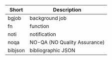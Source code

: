 | Short | Description    |
| ----- |----------------|
| bgjob | background job |
| fn   | function  |
| noti | notification   |
| noqa | NO-QA (NO Quality Assurance) |
| bibjson | bibliographic JSON |